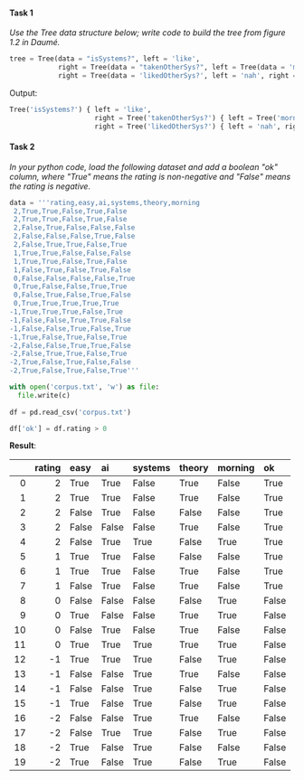 #### Task 1
*Use the Tree data structure below; write code to build the tree from figure 1.2 in Daumé.*
   
```python
tree = Tree(data = "isSystems?", left = 'like', 
            right = Tree(data = "takenOtherSys?", left = Tree(data = 'morning?', left = 'like', right = 'nah'), 
            right = Tree(data = 'likedOtherSys?', left = 'nah', right = 'like')) )
```
                                                       
Output:

```python
Tree('isSystems?') { left = 'like', 
                     right = Tree('takenOtherSys?') { left = Tree('morning?') { left = 'like', right = 'nah' }, 
                     right = Tree('likedOtherSys?') { left = 'nah', right = 'like' } } } 
```
  
#### Task 2
*In your python code, load the following dataset and add a boolean "ok" column, where "True" means the rating is non-negative and "False" means the rating is negative.*

```python 
data = '''rating,easy,ai,systems,theory,morning
 2,True,True,False,True,False
 2,True,True,False,True,False
 2,False,True,False,False,False
 2,False,False,False,True,False
 2,False,True,True,False,True
 1,True,True,False,False,False
 1,True,True,False,True,False
 1,False,True,False,True,False
 0,False,False,False,False,True
 0,True,False,False,True,True
 0,False,True,False,True,False
 0,True,True,True,True,True
-1,True,True,True,False,True
-1,False,False,True,True,False
-1,False,False,True,False,True
-1,True,False,True,False,True
-2,False,False,True,True,False
-2,False,True,True,False,True
-2,True,False,True,False,False
-2,True,False,True,False,True'''

with open('corpus.txt', 'w') as file:
  file.write(c)
  
df = pd.read_csv('corpus.txt')

df['ok'] = df.rating > 0 

```
**Result**:

|    |   rating | easy   | ai    | systems   | theory   | morning   | ok    |
|---:|---------:|:-------|:------|:----------|:---------|:----------|:------|
|  0 |        2 | True   | True  | False     | True     | False     | True  |
|  1 |        2 | True   | True  | False     | True     | False     | True  |
|  2 |        2 | False  | True  | False     | False    | False     | True  |
|  3 |        2 | False  | False | False     | True     | False     | True  |
|  4 |        2 | False  | True  | True      | False    | True      | True  |
|  5 |        1 | True   | True  | False     | False    | False     | True  |
|  6 |        1 | True   | True  | False     | True     | False     | True  |
|  7 |        1 | False  | True  | False     | True     | False     | True  |
|  8 |        0 | False  | False | False     | False    | True      | False |
|  9 |        0 | True   | False | False     | True     | True      | False |
| 10 |        0 | False  | True  | False     | True     | False     | False |
| 11 |        0 | True   | True  | True      | True     | True      | False |
| 12 |       -1 | True   | True  | True      | False    | True      | False |
| 13 |       -1 | False  | False | True      | True     | False     | False |
| 14 |       -1 | False  | False | True      | False    | True      | False |
| 15 |       -1 | True   | False | True      | False    | True      | False |
| 16 |       -2 | False  | False | True      | True     | False     | False |
| 17 |       -2 | False  | True  | True      | False    | True      | False |
| 18 |       -2 | True   | False | True      | False    | False     | False |
| 19 |       -2 | True   | False | True      | False    | True      | False |
